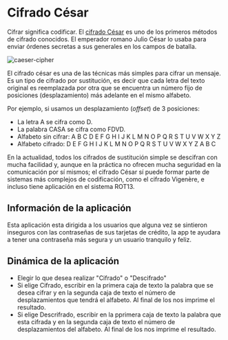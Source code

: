 # Cifrado César

Cifrar significa codificar. El [cifrado César](https://en.wikipedia.org/wiki/Caesar_cipher) es uno de los primeros métodos de cifrado conocidos. El emperador romano Julio César lo usaba para enviar órdenes secretas a sus generales en los campos de batalla.

![caeser-cipher](https://upload.wikimedia.org/wikipedia/commons/thumb/2/2b/Caesar3.svg/2000px-Caesar3.svg.png)

El cifrado césar es una de las técnicas más simples para cifrar un mensaje. Es un tipo de cifrado por sustitución, es decir que cada letra del texto original es reemplazada por otra que se encuentra un número fijo de posiciones (desplazamiento) más adelante en el mismo alfabeto.

Por ejemplo, si usamos un desplazamiento (_offset_) de 3 posiciones:

- La letra A se cifra como D.
- La palabra CASA se cifra como FDVD.
- Alfabeto sin cifrar: A B C D E F G H I J K L M N O P Q R S T U V W X Y Z
- Alfabeto cifrado: D E F G H I J K L M N O P Q R S T U V W X Y Z A B C

En la actualidad, todos los cifrados de sustitución simple se descifran con mucha facilidad y, aunque en la práctica no ofrecen mucha seguridad en la comunicación por sí mismos; el cifrado César sí puede formar parte de sistemas más complejos de codificación, como el cifrado Vigenère, e incluso tiene aplicación en el sistema ROT13.

## Información de la aplicación
Esta aplicación esta dirigida a los usuarios que alguna vez se sintieron inseguros con las contraseñas de sus tarjetas de crédito, la app te ayudara a tener una contraseña más segura y un usuario tranquilo y feliz.

## Dinámica de la aplicación
- Elegir lo que desea realizar "Cifrado" o "Descifrado"
- Si elige Cifrado, escribir en la primera caja de texto la palabra que se desea cifrar y en la segunda caja de texto el número de desplazamientos que tendrá el alfabeto. Al final de los nos imprime el resultado.
- Si elige Descrifrado, escribir en la pprimera caja de texto la palabra que esta cifrada y en la segunda caja de texto el número de desplazamientos del alfabeto. Al final de los nos imprime el resultado.

